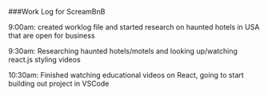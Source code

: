 ###Work Log for ScreamBnB

9:00am: created worklog file and started research on haunted hotels in USA that are open for business

9:30am: Researching haunted hotels/motels and looking up/watching react.js styling videos

10:30am: Finished watching educational videos on React, going to start building out project in VSCode